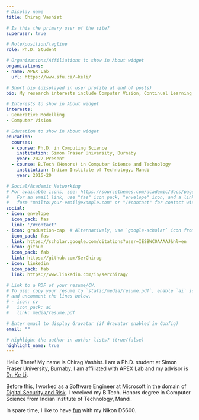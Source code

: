 ```yaml
---
# Display name
title: Chirag Vashist

# Is this the primary user of the site?
superuser: true

# Role/position/tagline
role: Ph.D. Student

# Organizations/Affiliations to show in About widget
organizations:
- name: APEX Lab 
  url: https://www.sfu.ca/~keli/

# Short bio (displayed in user profile at end of posts)
bio: My research interests include Computer Vision, Continual Learning and Biometric Identification.

# Interests to show in About widget
interests:
- Generative Modelling
- Computer Vision

# Education to show in About widget
education:
  courses:
  - course: Ph.D. in Computing Science
    institution: Simon Fraser University, Burnaby
    year: 2022-Present
  - course: B.Tech (Honors) in Computer Science and Technology
    institution: Indian Institute of Technology, Mandi
    year: 2016-20

# Social/Academic Networking
# For available icons, see: https://sourcethemes.com/academic/docs/page-builder/#icons
#   For an email link, use "fas" icon pack, "envelope" icon, and a link in the
#   form "mailto:your-email@example.com" or "/#contact" for contact widget.
social:
- icon: envelope
  icon_pack: fas
  link: '/#contact'
- icon: graduation-cap  # Alternatively, use `google-scholar` icon from `ai` icon pack
  icon_pack: fas
  link: https://scholar.google.com/citations?user=IESBWC0AAAAJ&hl=en
- icon: github
  icon_pack: fab
  link: https://github.com/SerChirag
- icon: linkedin
  icon_pack: fab
  link: https://www.linkedin.com/in/serchirag/

# Link to a PDF of your resume/CV.
# To use: copy your resume to `static/media/resume.pdf`, enable `ai` icons in `params.toml`, 
# and uncomment the lines below.
# - icon: cv
#   icon_pack: ai
#   link: media/resume.pdf

# Enter email to display Gravatar (if Gravatar enabled in Config)
email: ""

# Highlight the author in author lists? (true/false)
highlight_name: true
---
```


Hello There! My name is Chirag Vashist. I am a Ph.D. student at Simon Fraser University, Burnaby. I am affiliated with APEX Lab and my advisor is [Dr. Ke Li](https://www.sfu.ca/~keli/).

Before this, I worked as a Software Engineer at Microsoft in the domain of [Digital Security and Risk](https://github.com/azsk/AzTS-docs). I received my B.Tech. Honors degree in Computer Science from Indian Institute of Technology, Mandi.

In spare time, I like to have [fun](https://unsplash.com/@serchirag) with my Nikon D5600. 
<!-- {{< icon name="download" pack="fas" >}} Download my {{< staticref "media/demo_resume.pdf" "newtab" >}}resumé{{< /staticref >}}. -->
